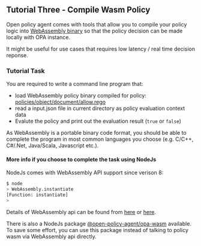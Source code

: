 ## Tutorial Three - Compile Wasm Policy

Open policy agent comes with tools that allow you to compile your policy logic into [WebAssembly binary](https://en.wikipedia.org/wiki/WebAssembly) so that the policy decision can be made locally with OPA instance.

It might be useful for use cases that requires low latency / real time decision reponse.

### Tutorial Task

You are required to write a command line program that:
- load WebAssembly policy binary compiled for policy: [policies/object/document/allow.rego](./policies/object/document/allow.rego)
- read a input.json file in current directory as policy evaluation context data
- Evalute the policy and print out the evaluation result (`true` or `false`)

As WebAssembly is a portable binary code format, you should be able to complete the program in most common languages you choose (e.g. C/C++, C#/.Net, Java/Scala, Javascript etc.). 

#### More info if you choose to complete the task using NodeJs

NodeJs comes with WebAssembly API support since verison 8:

```bash
$ node
> WebAssembly.instantiate
[Function: instantiate]
> 
```

Details of WebAssembly api can be found from [here](https://developer.mozilla.org/en-US/docs/Web/JavaScript/Reference/Global_Objects/WebAssembly/instantiate) or [here](http://webassembly.github.io/spec/js-api/index.html).

There is also a NodeJs package [@open-policy-agent/opa-wasm](https://www.npmjs.com/package/@open-policy-agent/opa-wasm) available. To save some effort, you can use this package instead of talking to policy wasm via WebAssembly api directly.

